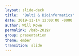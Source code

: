```yaml
---
layout: slide-deck
title:  "Balti & Bioinformatics"
date: 2019-11-14 12:00:00 -0000
author: Will Rowe
permalink: /bab-2019/
group: presentation
theme: ember
transition: slide
---
```


<script type="text/template">

#### Nov 2019

***

# GROOT & the WASP
### WebAssembly Ports For Lightweight & Accessible Bioinformatics Apps

***

<br/>slides: [willrowe.net/bab-2019](https://willrowe.net/bab-2019) | twitter: [wil_rowe](https://twitter.com/wil_rowe)

----

What is WebAssembly?

----

"WebAssembly (abbreviated Wasm) is a binary instruction format for a stack-based virtual machine."

<br/>
<div align="right">
<i>webassembly.org<i/>
<div/>

---

WebAssembly is a way to take code in **any programming language** and run it **in a web browser**

---

* Efficient and fast
  * WebAssembly aims to execute at native speed

* Safe
  * memory-safe, sandboxed execution environment
  * enforce the same-origin and permissions security policies of the browser

* Open and debuggable
  * designed to be pretty-printed in a textual format for debugging, testing, experimenting, optimizing, learning, teaching, and writing programs by hand

* Part of the open web platform
  * designed to maintain the versionless, feature-tested, and backwards-compatible nature of the web
  * modules will be able to call into and out of the JavaScript context and access browser functionality through the same Web APIs accessible from JavaScript

----

Why use WebAssembly for bioinformatics?

----

* accessibility
  * an alternative to the command line

* privacy
  * you don't have to upload your sequencing data anywhere

* portability
  * runs in any (big four) browser

* maintainability
  * don't need multiple codebases (one for web, one for CLI)
  * no web server requirements (API, server etc.)

---

### Some examples

***

* Luiz Irber has a great [blog post](https://blog.luizirber.org/2018/08/27/sourmash-wasm/) on porting [sourmash](https://github.com/dib-lab/sourmash) to Wasm

* [Chromatic](https://www.ncbi.nlm.nih.gov/pmc/articles/PMC5987889/) is a web app for visual inspection of genomic variation

* a company called Invitae made a [seqtk](https://github.com/lh3/seqtk) port and wrote a [blog post](https://www.smashingmagazine.com/2019/04/webassembly-speed-web-app/)

---

<img src="https://cloud.netlifyusercontent.com/assets/344dbf88-fdf9-42bb-adb4-46f01eedd629/41d4b2ef-fa85-4a1f-ba23-f4abbbf44ac4/webassembly-speed-web-app6.png" width="80%">

> Invitae ported seqtk to Wasm to improve upon their javascript FASTQ parser ([source](https://www.smashingmagazine.com/2019/04/webassembly-speed-web-app/))

---

<blockquote class="twitter-tweet"><p lang="en" dir="ltr">Catch our <a href="https://twitter.com/hashtag/Ensembl2020?src=hash&amp;ref_src=twsrc%5Etfw">#Ensembl2020</a> poster at <a href="https://twitter.com/hashtag/VizBi?src=hash&amp;ref_src=twsrc%5Etfw">#VizBi</a> to see the technologies we&#39;ll be using to power our new site, and chat with the developers and designers.<a href="https://t.co/Tv2G8gxcms">https://t.co/Tv2G8gxcms</a> <a href="https://t.co/ihIqfM8WK6">pic.twitter.com/ihIqfM8WK6</a></p>&mdash; Ensembl (@ensembl) <a href="https://twitter.com/ensembl/status/1106140169575514113?ref_src=twsrc%5Etfw">March 14, 2019</a></blockquote>

----

How....

----

![](https://www.sitepen.com/blog/wp-content/uploads/2018/12/go_blog3.png)

> source: [sitepen](https://www.sitepen.com/blog/compiling-go-to-webassembly/)

----

program:

```go
package main
 
import "fmt"
 
func main() {
    fmt.Println("Hello, World!")
}
```

compile:

```bash
GOOS=js GOARCH=wasm go build -o main.wasm
```

----

<section data-background-image="{{site.url}}/_slides/slide-data/melb-2018/comic-strip-2.png" data-background-size="contain" background-repeat="no-repeat"><h2></h2></section>

----

***

### Indexed variation graphs: [indexing]()

***

* A gene database is clustered, then converted to variation graphs

* Graph traversals are windowed and decomposed to k-mer sets

* A [MinHash sketch]() is kept for each window of a graph traversal

![groot-figure-1a]({{site.url}}/_slides/slide-data/iror/figure-1a.png)

> [Rowe, WPM et al. Indexed variation graphs for efficient and accurate resistome profiling. Bioinformatics 2018](https://doi.org/10.1093/bioinformatics/bty387)

---

***

### Indexed variation graphs: [seeding]()

***

* Query reads are quality checked, trimmed and sketched (KMV MinHash)

* The read sketch is queried against the index using additional [Locality Sensitive Hashing]()

* Seeds are determined using ranked [Jaccard Similarity]() estimates

![groot-figure-1b]({{site.url}}/_slides/slide-data/iror/figure-1b.png)

---

***

### Indexed variation graphs: [aligning]()

***

* Assumption: majority of reads do not contain novel SNPs or errors

* Hierarchical local alignment
 - exact match > shuffled seed > gapped-end alignment

* Score traversal to classify an alignment (unique, perfect etc.)

![groot-figure-1c]({{site.url}}/_slides/slide-data/iror/figure-1c.png)

----

### Difficulties

***

* kept running into memory limitations
  * index loading
  * restricted to <1GB FASTQs

* couldn't expose all functionality

* more JavaScript than I would like

* breaking changes from Go
  * Wasm still experimental

----

<iframe src="https://giphy.com/embed/7UL2HdkAtRH8Y" width="960" height="402" frameBorder="0" class="giphy-embed" allowFullScreen></iframe>

----

### Fixes

***

* improved memory usage
  * swapped index serialisation (messagepack -> protobuf)
  * found embarassing concurrency bugs (mem bound go routines -> workerpool)

* changed algorithms
  * containment search (allows longer + variable read lengths)
  * approximate weighting of graphs, based on sketch containment
  * replaced exact alignment with expectation maximization

* more JavaScript than I would like
  * sucked it up

* breaking changes from Go
  * Wasm still experimental

----

<iframe src="https://giphy.com/embed/J6VR03Q4GRO12" width="960" height="398" frameBorder="0" class="giphy-embed" allowFullScreen></iframe>

----

<img src="https://raw.githubusercontent.com/will-rowe/baby-groot/master/misc/baby-groot-logo.png" width="30%">

[G]()raphing [R]()esistance [O]()ut [O]()f me[T]()agenomes

& the [W]()eb[AS]()sembly [P]()ort

> [github.com/will-rowe/groot](https://github.com/will-rowe/baby-groot) | [willrowe.net/baby-groot](https://willrowe.net/baby-groot)

----

All good?

----

### Conclusions so far

***

* not all software suited to Wasm

* Wasm side of things is easier than the JavaScript

* currently restricted to single threads
  * multi thread support coming?

* restrictive memory limits (for Go)

* Go's support is still experimental, so there may be breaking changes yet to come

----

![]({{site.url}}/_slides/slide-data/bab-2019/balti-and-binfies-2019.png)

</script>

</script>
<section>
    <pre><code data-trim data-noescape>
    </code></pre>
</section>
